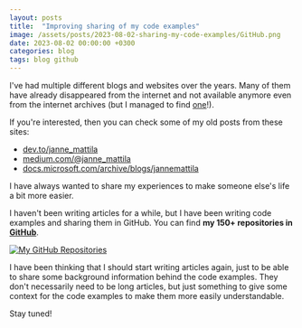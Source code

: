 ```yaml
---
layout: posts
title:  "Improving sharing of my code examples"
image: /assets/posts/2023-08-02-sharing-my-code-examples/GitHub.png
date: 2023-08-02 00:00:00 +0300
categories: blog
tags: blog github
---
```

I've had multiple different blogs and websites over the years.
Many of them have already disappeared from the internet and not available anymore
even from the internet archives (but I managed to find [one](https://web.archive.org/web/20060114062052/http://www.rattimus.net:80/Programming/filestopdf.html)!).

If you're interested, then you can check some of my old posts from these sites:
- [dev.to/janne_mattila](https://dev.to/janne_mattila/)
- [medium.com/@janne_mattila](https://medium.com/@janne_mattila)
- [docs.microsoft.com/archive/blogs/jannemattila](https://docs.microsoft.com/en-us/archive/blogs/jannemattila/)

I have always wanted to share my experiences to make
someone else's life a bit more easier. 

I haven't been writing articles for a while, but I have been
writing code examples and sharing them in GitHub.
You can find **my 150+ repositories in [GitHub](https://github.com/JanneMattila?tab=repositories)**.

[![My GitHub Repositories](/assets/posts/2023-08-02-sharing-my-code-examples/GitHub.png)](https://github.com/JanneMattila?tab=repositories)

I have been thinking that I should start writing articles again,
just to be able to share some background information behind the code examples.
They don't necessarily need to be long articles, but just something
to give some context for the code examples to make them more
easily understandable.

Stay tuned!
